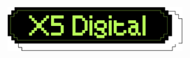 <div align="center">
  <a>
    <img width="400" height="100" src="indentica/x5_digital.png">
  </a>
</div>
